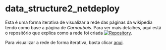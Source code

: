 # data_structure2_netdeploy

Esta é uma forma iterativa de visualizar a rede das páginas da wikipedia tendo como base a página de *Carnaubais*. Para ver mais detalhes, aqui está o repositório que explica como a rede foi criada [![Repository](https://img.shields.io/badge/-Repo-191A1B?style=flat-square&logo=github)](https://github.com/efrainmpp1/AED/tree/main/AED2/trabalho3_U2).

Para visualizar a rede de forma iterativa, basta clicar [aqui](https://pelean2812.github.io/data_structure2_netdeploy/network/).
